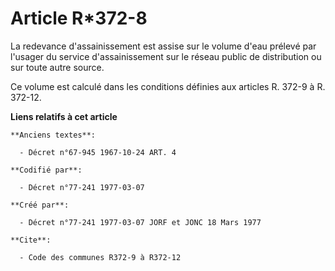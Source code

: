 # Article R*372-8

La redevance d'assainissement est assise sur le volume d'eau prélevé par l'usager du service d'assainissement sur le réseau
public de distribution ou sur toute autre source.

Ce volume est calculé dans les conditions définies aux articles R. 372-9 à R. 372-12.

**Liens relatifs à cet article**

	**Anciens textes**:

	  - Décret n°67-945 1967-10-24 ART. 4

	**Codifié par**:

	  - Décret n°77-241 1977-03-07

	**Créé par**:

	  - Décret n°77-241 1977-03-07 JORF et JONC 18 Mars 1977

	**Cite**:

	  - Code des communes R372-9 à R372-12
